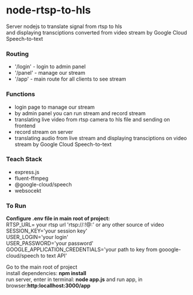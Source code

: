 # node-rtsp-to-hls

Server nodejs to translate signal from rtsp to hls<br>
and displaying transciptions converted from video stream by Google Cloud Speech-to-text

### Routing

- '/login' - login to admin panel
- '/panel' - manage our stream
- '/app' - main route for all clients to see stream

### Functions

- login page to manage our stream
- by admin panel you can run stream and record stream
- translating live video from rtsp camera to hls file and sending on frontend
- record stream on server
- translating audio from live stream and displaying transciptions on video stream by Google Cloud Speech-to-text

### Teach Stack

- express.js
- fluent-ffmpeg
- @google-cloud/speech
- websocekt

### To Run

**Configure .env file in main root of project:<br>**
RTSP_URL= your rtsp url 'rtsp://<login>:<password>!@<ip>:<port>' or any other source of video<br>
SESSION_KEY='your session key'<br>
USER_LOGIN='your login'<br>
USER_PASSWORD='your password'<br>
GOOGLE_APPLICATION_CREDENTIALS='your path to key from gooogle-cloud/speech to text API'<br>

Go to the main root of project<br>
install dependencies: **npm install**<br>
run server, enter in terminal: **node app.js**
and run app, in browser:**http:locallhost:3000/app**
